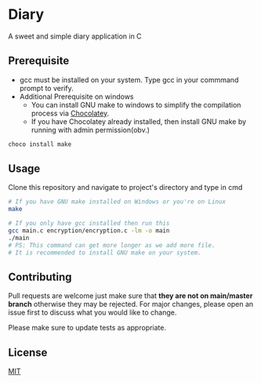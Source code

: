 # Diary

A sweet and simple diary application in C

## Prerequisite

-   gcc must be installed on your system. Type gcc in your commmand prompt to verify.
-   Additional Prerequisite on windows
    -   You can install GNU make to windows to simplify the compilation process via [Chocolatey](https://chocolatey.org/install).
    -   If you have Chocolatey already installed, then install GNU make by running with admin permission(obv.)

```bash
choco install make
```

## Usage

Clone this repository and navigate to project's directory and type in cmd

```bash
# If you have GNU make installed on Windows or you're on Linux
make

# If you only have gcc installed then run this
gcc main.c encryption/encryption.c -lm -o main
./main
# PS: This command can get more longer as we add more file.
# It is recommended to install GNU make on your system.
```

## Contributing

Pull requests are welcome just make sure that **they are not on main/master branch** otherwise they may be rejected. For major changes, please open an issue first to discuss what you would like to change.

Please make sure to update tests as appropriate.

## License

[MIT](https://choosealicense.com/licenses/mit/)
